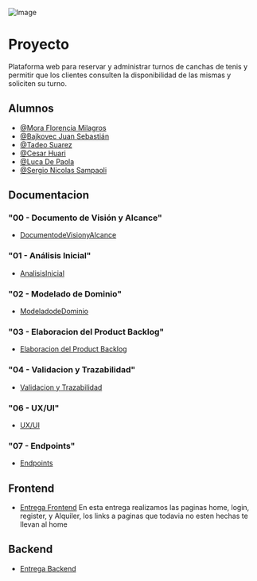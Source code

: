 ![Image](https://github.com/user-attachments/assets/9b6fb578-fbcd-4639-af61-1d0d0703cb78)

# Proyecto

Plataforma web para reservar y administrar turnos de canchas de tenis y permitir que los clientes consulten la disponibilidad de las mismas y soliciten su turno.



## Alumnos

- [@Mora Florencia Milagros](https://github.com/florm1827)
- [@Bajkovec Juan Sebastián](https://github.com/JuanBjk )
- [@Tadeo Suarez](https://github.com/tadeo6 )
- [@Cesar Huari](https://github.com/CesarHuari)
- [@Luca De Paola](https://github.com/LucaDP16 )
- [@Sergio Nicolas Sampaoli](https://github.com/nicosampa1)

## Documentacion

### "00 - Documento de Visión y Alcance"

- [DocumentodeVisionyAlcance](https://github.com/florm1827/UTN-DS25-Grupo-9/blob/8c6818115b463fc42ba2ca5daee034ec6dd05d57/documentacion/00-DocumentodeVisionyAlcance/Grupo%20N%C2%B09%20Gestion%20de%20Canchas%20de%20Tenis.pdf)

### "01 - Análisis Inicial"

- [AnalisisInicial](https://github.com/florm1827/UTN-DS25-Grupo-9/blob/main/documentacion/01-AnalisisInicial/Procedimiento%20Para%20Armado%20de%20Backlog%20(%20fase%201%20).pdf)

### "02 - Modelado de Dominio"

- [ModeladodeDominio](https://github.com/florm1827/UTN-DS25-Grupo-9/blob/main/documentacion/02-ModeladodeDominio/Procedimiento%20Para%20Armado%20de%20Backlog%20(%20fase%202%20).pdf)

### "03 - Elaboracion del Product Backlog"

- [Elaboracion del Product Backlog](https://github.com/florm1827/UTN-DS25-Grupo-9/blob/main/documentacion/03-ElaboracionDelProductBacklog/Procedimiento%20Para%20Armado%20de%20Backlog%20(%20fase%203%20).pdf)

### "04 - Validacion y Trazabilidad"

- [Validacion y Trazabilidad](https://github.com/florm1827/UTN-DS25-Grupo-9/blob/main/documentacion/04-ValidacionYTrazabilidad/Procedimiento%20Para%20Armado%20de%20Backlog%20(%20fase%204%20).pdf)

### "06 - UX/UI"

- [UX/UI](https://github.com/florm1827/UTN-DS25-Grupo-9/tree/main/documentacion/06-UXUI)

### "07 - Endpoints"

- [Endpoints](https://github.com/florm1827/UTN-DS25-Grupo-9/tree/main/documentacion/07-Endpoints)

## Frontend
- [Entrega Frontend](https://github.com/florm1827/UTN-DS25-Grupo-9/tree/main/frontend)
  En esta entrega realizamos las paginas home, login, register, y Alquiler, los links a paginas que todavia no esten hechas te llevan al home

## Backend
- [Entrega Backend](https://github.com/florm1827/UTN-DS25-Grupo-9/tree/main/backend)
